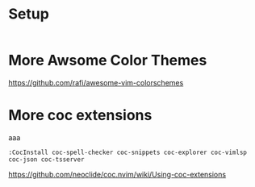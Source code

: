 # Setup

```

```

# More Awsome Color Themes
https://github.com/rafi/awesome-vim-colorschemes

# More coc extensions
aaa
```vim
:CocInstall coc-spell-checker coc-snippets coc-explorer coc-vimlsp coc-json coc-tsserver
```
https://github.com/neoclide/coc.nvim/wiki/Using-coc-extensions
